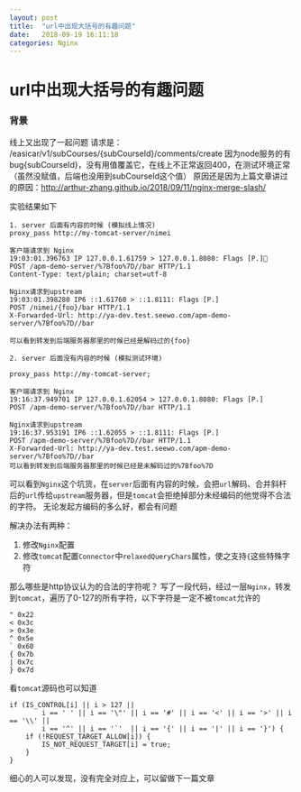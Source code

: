 ```yaml
---
layout: post
title:  "url中出现大括号的有趣问题"
date:   2018-09-19 16:11:18
categories: Nginx
---
```


# url中出现大括号的有趣问题

### 背景

线上又出现了一起问题
请求是： /easicar/v1/subCourses/{subCourseId}/comments/create
因为node服务的有bug{subCourseId}，没有用值覆盖它，在线上不正常返回400，在测试环境正常（虽然没赋值，后端也没用到subCourseId这个值）
原因还是因为上篇文章讲过的原因：http://arthur-zhang.github.io/2018/09/11/nginx-merge-slash/

实验结果如下


```
1. server 后面有内容的时候 (模拟线上情况)
proxy_pass http://my-tomcat-server/nimei 

客户端请求到 Nginx
19:03:01.396763 IP 127.0.0.1.61759 > 127.0.0.1.8080: Flags [P.]
POST /apm-demo-server/%7Bfoo%7D//bar HTTP/1.1
Content-Type: text/plain; charset=utf-8

Nginx请求到upstream
19:03:01.398280 IP6 ::1.61760 > ::1.8111: Flags [P.]
POST /nimei/{foo}/bar HTTP/1.1
X-Forwarded-Url: http://ya-dev.test.seewo.com/apm-demo-server/%7Bfoo%7D//bar

可以看到转发到后端服务器那里的时候已经是解码过的{foo}

2. server 后面没有内容的时候 (模拟测试环境)

proxy_pass http://my-tomcat-server;

客户端请求到 Nginx
19:16:37.949701 IP 127.0.0.1.62054 > 127.0.0.1.8080: Flags [P.]
POST /apm-demo-server/%7Bfoo%7D//bar HTTP/1.1

Nginx请求到upstream
19:16:37.953191 IP6 ::1.62055 > ::1.8111: Flags [P.]
POST /apm-demo-server/%7Bfoo%7D//bar HTTP/1.1
X-Forwarded-Url: http://ya-dev.test.seewo.com/apm-demo-server/%7Bfoo%7D//bar
可以看到转发到后端服务器那里的时候已经是未解码过的%7Bfoo%7D
```

可以看到`Nginx`这个坑货，在`server`后面有内容的时候，会把`url`解码、合并斜杆后的`url`传给`upstream`服务器，但是`tomcat`会拒绝掉部分未经编码的他觉得不合法的字符。
无论发起方编码的多么好，都会有问题

解决办法有两种：

1. 修改`Nginx`配置
2. 修改`tomcat`配置`Connector`中`relaxedQueryChars`属性，使之支持`{`这些特殊字符


那么哪些是http协议认为的合法的字符呢？
写了一段代码，经过一层`Nginx`，转发到`tomcat`，遍历了0-127的所有字符，以下字符是一定不被`tomcat`允许的

```
" 0x22
< 0x3c
> 0x3e
^ 0x5e
` 0x60
{ 0x7b
| 0x7c
} 0x7d
```

看`tomcat`源码也可以知道

```
if (IS_CONTROL[i] || i > 127 ||
        i == ' ' || i == '\"' || i == '#' || i == '<' || i == '>' || i == '\\' ||
        i == '^' || i == '`'  || i == '{' || i == '|' || i == '}') {
    if (!REQUEST_TARGET_ALLOW[i]) {
        IS_NOT_REQUEST_TARGET[i] = true;
    }
}
```

细心的人可以发现，没有完全对应上，可以留做下一篇文章